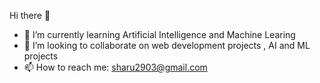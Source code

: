   Hi there 👋
- 🌱 I’m currently learning Artificial Intelligence and Machine Learing 
- 👯 I’m looking to collaborate on web development projects , AI and ML projects
- 📫 How to reach me: sharu2903@gmail.com
